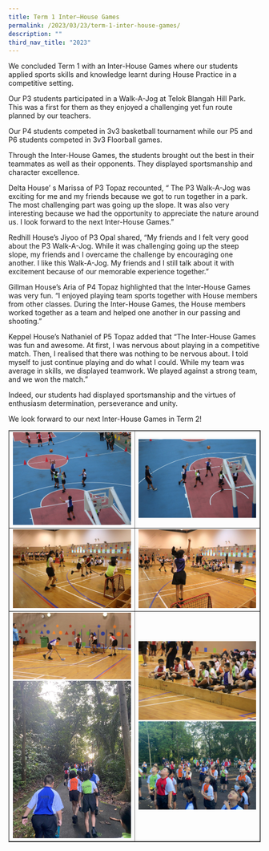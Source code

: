 ```yaml
---
title: Term 1 Inter–House Games
permalink: /2023/03/23/term-1-inter-house-games/
description: ""
third_nav_title: "2023"
---
```

<p>We concluded Term 1 with an Inter-House Games where our students applied sports skills and knowledge learnt during House Practice in a competitive setting.</p>
<p>Our P3 students participated in a Walk-A-Jog at Telok Blangah Hill Park. This was a first for them as they enjoyed a challenging yet fun route planned by our teachers.</p>
<p>Our P4 students competed in 3v3 basketball tournament while our P5 and P6 students competed in 3v3 Floorball games.</p>
<p>Through the Inter-House Games, the students brought out the best in their teammates as well as their opponents. They displayed sportsmanship and character excellence.</p>
<p>Delta House’ s Marissa of P3 Topaz recounted, “ The P3 Walk-A-Jog was exciting for me and my friends because we got to run together in a park. The most challenging part was going up the slope. It was also very interesting because we had the opportunity to appreciate the nature around us. I look forward to the next Inter-House Games.”</p>
<p>Redhill House’s Jiyoo of P3 Opal shared, “My friends and I felt very good about the P3 Walk-A-Jog. While it was challenging going up the steep slope, my friends and I overcame the challenge by encouraging one another. I like this Walk-A-Jog. My friends and I still talk about it with excitement because of our memorable experience together.”</p>
<p>Gillman House’s Aria of P4 Topaz highlighted that the Inter-House Games was very fun. “I enjoyed playing team sports together with House members from other classes. During the Inter-House Games, the House members worked together as a team and helped one another in our passing and shooting.”</p>
<p>Keppel House’s Nathaniel of P5 Topaz added that “The Inter-House Games was fun and awesome. At first, I was nervous about playing in a competitive match. Then, I realised that there was nothing to be nervous about. I told myself to just continue playing and do what I could. While my team was average in skills, we displayed teamwork. We played against a strong team, and we won the match.”</p>
<p>Indeed, our students had displayed sportsmanship and the virtues of enthusiasm determination, perseverance and unity.</p>
<p>We look forward to our next Inter-House Games in Term 2!</p>
<table border="1" style="border-collapse: collapse; width: 100%;">
<tbody>
<tr>
<td style="width: 50%;"><img src="/images/inter1a.jpg"></td>
<td style="width: 50%;"><img src="/images/inter1b.jpg"></td>
</tr>
<tr>
<td style="width: 50%;"><img src="/images/inter1c.jpg"></td>
<td style="width: 50%;"><img src="/images/inter1d.jpg"></td>
</tr>
<tr>
<td style="width: 50%;"><img src="/images/inter1e.jpg"><br><img src="/images/inter1g.jpeg"></td>
<td style="width: 50%;"><img src="/images/inter1f.jpg"><br><img src="/images/inter1h.jpeg"></td>
</tr>
</tbody>
</table>